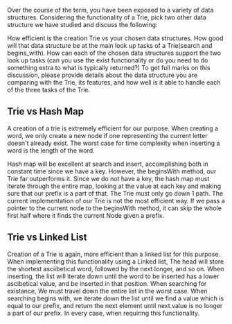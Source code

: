 Over the course of the term, you have been exposed to a variety of data structures. Considering the functionality of a Trie, pick two other data structure we have studied and discuss the following:

How efficient is the creation Trie vs your chosen data structures.
How good will that data structure be at the main look up tasks of a Trie(search and begins_with).
How can each of the chosen data structures support the two look up tasks (can you use the exist functionality or do you need to do something extra to what is typically returned?)
To get full marks on this discussion, please provide details about the data structure you are comparing with the Trie, its features, and how well is it able to handle each of the three tasks of the Trie.

## Trie vs Hash Map
A creation of a trie is extremely efficient for our purpose.
When creating a word, we only create a new node if one representing the current letter doesn't already exist.
The worst case for time complexity when inserting a word is the length of the word.

Hash map will be excellent at search and insert, accomplishing both in constant time since we have a key. However, the beginsWith method, our Trie far outperforms it.
Since we do not have a key, the hash map must iterate through the entire map, looking at the value at each key and making sure that our prefix is a part of that.
The Trie must only go down 1 path.
The current implementation of our Trie is not the most efficient way. If we pass a pointer to the current node to the beginsWith method, it can skip the whole first half where it finds the current Node given a prefix.


## Trie vs Linked List
Creation of a Trie is again, more efficient than a linked list for this purpose.
When implementing this functionality using a Linked list, The head will store the shortest asciibetical word, followed by the next longer, and so on.
When inserting, the list will iterate down until the word to be inserted has a lower ascibetical value, and be inserted in that position.
When searching for existance, We must travel down the entire list in the worst case.
When searching begins with, we iterate down the list until we find a value which is equal to our prefix, and return the next element until next.value is no longer a part of our prefix.
In every case, when requiring this functionality.
